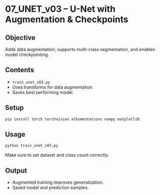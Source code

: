 # 07_UNET_v03 – U-Net with Augmentation & Checkpoints

## Objective

Adds data augmentation, supports multi-class segmentation, and enables model checkpointing.

## Contents

- `train_unet_v03.py`
- Uses transforms for data augmentation.
- Saves best performing model.

## Setup

```bash
pip install torch torchvision albumentations numpy matplotlib
```

## Usage

```bash
python train_unet_v03.py
```

Make sure to set dataset and class count correctly.

## Output

- Augmented training improves generalization.
- Saved model and prediction samples.
